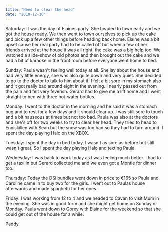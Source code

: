 ```yaml
---
title: "Need to clear the head"
date: "2010-12-10"
---
```

Saturday: It was the day of Elaines party. She headed to town early and we got the house ready. We then went to town ourselves to pick up the cake and pick up a few other things before heading back home. Elaine was a bit upset cause her real party had to be called off but when a few of her friends arrived at the house it was all right, the cake was a big help too. We watched a slide-show of old photos and then brought out the cake and we had a bit of karaoke in the front room before everyone went home to bed.

Sunday: Paula wasn't feeling well today at all. She lay about the house and had very little energy, she was also quite down and very quiet. She decided to go to the doctor to talk to him about it. I felt a bit sore in my stomach also and it got really bad around eight in the evening. I nearly passed out from the pain and felt very feverish. Gerard had to give me a lift home and I went straight to bed with three hot-water bottles.

Monday: I went to the doctor in the morning and he said it was a stomach bug and to rest for a few days and it should clear up. I was still sore to touch and a bit nauseous at times but not too bad. Paula was also at the doctors and she's off for two weeks to try to clear her head. They tried to head to Enniskillen with Sean but the snow was too bad so they had to turn around. I spent the day playing Halo on the XBOX.

Tuesday: I spent the day in bed today. I wasn't as sore as before but still wasn't great. So I spent the day playing Halo and texting Paula.

Wednesday: I was back to work today as I was feeling much better. I had to get a taxi in but Gerard collected me and we even got a Montie for dinner too.

Thursday: Today the DSi bundles went down in price to &euro;165 so Paula and Caroline came in to buy two for the girls. I went out to Paulas house afterwards and made spaghetti for her ones.

Friday: I was working from 12 to 4 and we headed to Cavan to visit Mum in the evening. She was in good form and she might get home on Sunday or Monday. Paula went down to Gorey with Elaine for the weekend so that she could get out of the house for a while.

Paddy.

